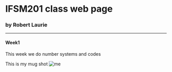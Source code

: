 # IFSM201 class web page
### by Robert Laurie

---

#### Week1
This week we do number systems and codes

This is my mug shot
![me](my_mug.jpg)
